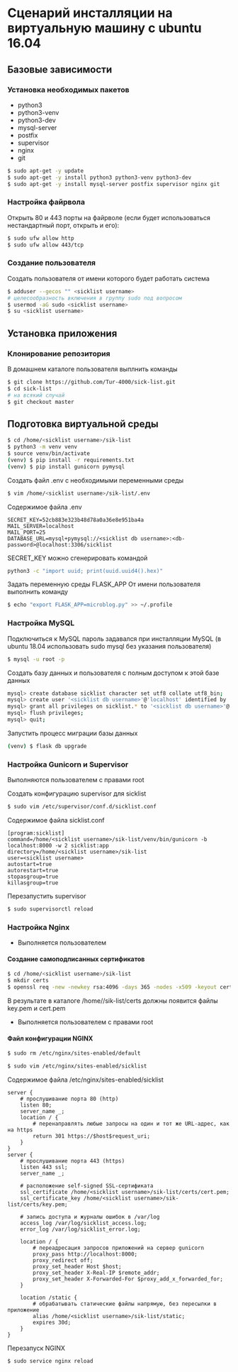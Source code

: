 # Сценарий инсталляции на виртуальную машину с ubuntu 16.04

## Базовые зависимости

### Установка необходимых пакетов

* python3 
* python3-venv 
* python3-dev
* mysql-server 
* postfix 
* supervisor 
* nginx 
* git

``` bash
$ sudo apt-get -y update
$ sudo apt-get -y install python3 python3-venv python3-dev
$ sudo apt-get -y install mysql-server postfix supervisor nginx git
```

### Настройка файрвола

Открыть 80 и 443 порты на файрволе (если будет использоваться нестандартный порт, открыть и его):

``` bash
$ sudo ufw allow http
$ sudo ufw allow 443/tcp
```

### Создание пользователя

Создать пользователя от имени которого будет работать система

``` bash
$ adduser --gecos "" <sicklist username>
# целесообразность включения в группу sudo под вопросом
$ usermod -aG sudo <sicklist username>
$ su <sicklist username>
```

## Установка приложения

### Клонирование репозитория

В домашнем каталоге пользователя <sicklist username> выплнить команды

``` bash
$ git clone https://github.com/Tur-4000/sick-list.git
$ cd sick-list
# на всякий случай
$ git checkout master
``` 

## Подготовка виртуальной среды

``` bash
$ cd /home/<sicklist username>/sik-list
$ python3 -m venv venv
$ source venv/bin/activate
(venv) $ pip install -r requirements.txt
(venv) $ pip install gunicorn pymysql
```

Создать файл .env с необходимыми переменными среды

``` bash
$ vim /home/<sicklist username>/sik-list/.env
```

Содержимое файла .env

```
SECRET_KEY=52cb883e323b48d78a0a36e8e951ba4a
MAIL_SERVER=localhost
MAIL_PORT=25
DATABASE_URL=mysql+pymysql://<sicklist db username>:<db-password>@localhost:3306/sicklist
```

SECRET_KEY можно сгенерировать командой
``` bash
python3 -c "import uuid; print(uuid.uuid4().hex)"
```

Задать переменную среды FLASK_APP
От имени пользователя <sicklist username> выполнить команду
``` bash
$ echo "export FLASK_APP=microblog.py" >> ~/.profile
```

### Настройка MySQL

Подключиться к MySQL
пароль задавался при инсталляции MySQL (в ubuntu 18.04 использовать sudo mysql без указания пользователя)

``` bash
$ mysql -u root -p
```

Создать базу данных и пользователя с полным доступом к этой базе данных

``` bash
mysql> create database sicklist character set utf8 collate utf8_bin;
mysql> create user '<sicklist db username>'@'localhost' identified by '<db-password>';
mysql> grant all privileges on sicklist.* to '<sicklist db username>'@'localhost';
mysql> flush privileges;
mysql> quit;
```

Запустить процесс миграции базы данных

``` bash
(venv) $ flask db upgrade
```

### Настройка Gunicorn и Supervisor

Выполняются пользователем с правами root

Создать конфигурацию supervisor для sicklist

``` bash 
$ sudo vim /etc/supervisor/conf.d/sicklist.conf
```
Содержимое файла sicklist.conf

```
[program:sicklist]
command=/home/<sicklist username>/sik-list/venv/bin/gunicorn -b localhost:8000 -w 2 sicklist:app
directory=/home/<sicklist username>/sik-list
user=<sicklist username>
autostart=true
autorestart=true
stopasgroup=true
killasgroup=true
```

Перезапустить supervisor

``` bash
$ sudo supervisorctl reload
```

### Настройка Nginx

* Выполняется пользователем <sicklist username>
#### Создание самоподписанных сертификатов
``` bash
$ cd /home/<sicklist username>/sik-list
$ mkdir certs
$ openssl req -new -newkey rsa:4096 -days 365 -nodes -x509 -keyout certs/key.pem -out certs/cert.pem
```
В результате в каталоге /home/<sicklist username>/sik-list/certs должны появится файлы key.pem и cert.pem

* Выполняется пользователем с правами root
#### Файл конфигурации NGINX

``` bash
$ sudo rm /etc/nginx/sites-enabled/default
```

``` bash
$ sudo vim /etc/nginx/sites-enabled/sicklist
```

Содержимое файла /etc/nginx/sites-enabled/sicklist

```
server {
    # прослушивание порта 80 (http)
    listen 80;
    server_name _;
    location / {
        # перенаправлять любые запросы на один и тот же URL-адрес, как на https
        return 301 https://$host$request_uri;
    }
}
server {
    # прослушивание порта 443 (https)
    listen 443 ssl;
    server_name _;

    # расположение self-signed SSL-сертификата
    ssl_certificate /home/<sicklist username>/sik-list/certs/cert.pem;
    ssl_certificate_key /home/<sicklist username>/sik-list/certs/key.pem;

    # запись доступа и журналы ошибок в /var/log
    access_log /var/log/sicklist_access.log;
    error_log /var/log/sicklist_error.log;

    location / {
        # переадресация запросов приложений на сервер gunicorn
        proxy_pass http://localhost:8000;
        proxy_redirect off;
        proxy_set_header Host $host;
        proxy_set_header X-Real-IP $remote_addr;
        proxy_set_header X-Forwarded-For $proxy_add_x_forwarded_for;
    }

    location /static {
        # обрабатывать статические файлы напрямую, без пересылки в приложение
        alias /home/<sicklist username>/sik-list/static;
        expires 30d;
    }
}
```

Перезапуск NGINX

``` bash
$ sudo service nginx reload
```
